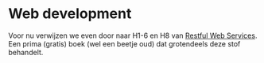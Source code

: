 # Web development

Voor nu verwijzen we even door naar H1-6 en H8 van [Restful Web
Services](https://www.crummy.com/writing/RESTful-Web-Services/html). Een
prima (gratis) boek (wel een beetje oud) dat grotendeels deze stof
behandelt.
